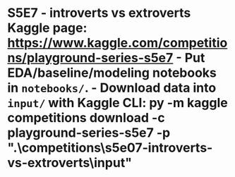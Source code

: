 ﻿# S5E7 - introverts vs extroverts  **Kaggle page:** https://www.kaggle.com/competitions/playground-series-s5e7  - Put EDA/baseline/modeling notebooks in `notebooks/`. - Download data into `input/` with Kaggle CLI:   py -m kaggle competitions download -c playground-series-s5e7 -p ".\competitions\s5e07-introverts-vs-extroverts\input"

